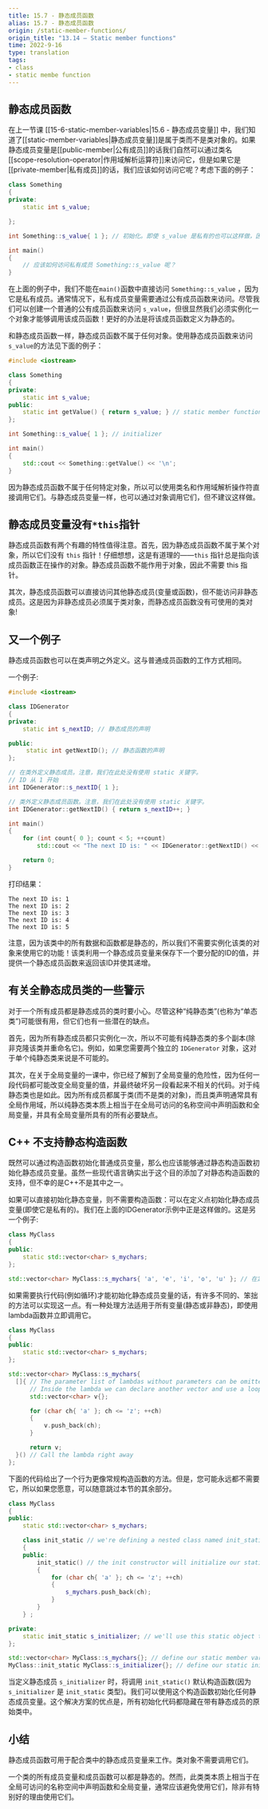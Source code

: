 ```yaml
---
title: 15.7 - 静态成员函数
alias: 15.7 - 静态成员函数
origin: /static-member-functions/
origin_title: "13.14 — Static member functions"
time: 2022-9-16
type: translation
tags:
- class
- static membe function
---
```



## 静态成员函数


在上一节课 [[15-6-static-member-variables|15.6 - 静态成员变量]] 中，我们知道了[[static-member-variables|静态成员变量]]是属于类而不是类对象的。如果静态成员变量是[[public-member|公有成员]]的话我们自然可以通过类名[[scope-resolution-operator|作用域解析运算符]]来访问它，但是如果它是[[private-member|私有成员]]的话，我们应该如何访问它呢？考虑下面的例子：

```cpp
class Something
{
private:
    static int s_value;

};

int Something::s_value{ 1 }; // 初始化。即使 s_value 是私有的也可以这样做，因为此处是在“定义”

int main()
{
    // 应该如何访问私有成员 Something::s_value 呢？
}
```

在上面的例子中，我们不能在`main()`函数中直接访问 `Something::s_value` ，因为它是私有成员。通常情况下，私有成员变量需要通过公有成员函数来访问。尽管我们可以创建一个普通的公有成员函数来访问 `s_value`，但很显然我们必须实例化一个对象才能够调用该成员函数！更好的办法是将该成员函数定义为静态的。

和静态成员函数一样，静态成员函数不属于任何对象。使用静态成员函数来访问`s_value`的方法见下面的例子：

```cpp
#include <iostream>

class Something
{
private:
    static int s_value;
public:
    static int getValue() { return s_value; } // static member function
};

int Something::s_value{ 1 }; // initializer

int main()
{
    std::cout << Something::getValue() << '\n';
}
```

因为静态成员函数不属于任何特定对象，所以可以使用类名和作用域解析操作符直接调用它们。与静态成员变量一样，也可以通过对象调用它们，但不建议这样做。


## 静态成员变量没有`*this`指针



静态成员函数有两个有趣的特性值得注意。首先，因为静态成员函数不属于某个对象，所以它们没有 `this` 指针！仔细想想，这是有道理的——`this` 指针总是指向该成员函数正在操作的对象。静态成员函数不能作用于对象，因此不需要 this 指针。

其次，静态成员函数可以直接访问其他静态成员(变量或函数)，但不能访问非静态成员。这是因为非静态成员必须属于类对象，而静态成员函数没有可使用的类对象!


## 又一个例子


静态成员函数也可以在类声明之外定义。这与普通成员函数的工作方式相同。

一个例子:

```cpp
#include <iostream>

class IDGenerator
{
private:
    static int s_nextID; // 静态成员的声明

public:
     static int getNextID(); // 静态函数的声明
};

// 在类外定义静态成员。注意，我们在此处没有使用 static 关键字。
// ID 从 1 开始
int IDGenerator::s_nextID{ 1 };

// 类外定义静态成员函数。注意，我们在此处没有使用 static 关键字。
int IDGenerator::getNextID() { return s_nextID++; }

int main()
{
    for (int count{ 0 }; count < 5; ++count)
        std::cout << "The next ID is: " << IDGenerator::getNextID() << '\n';

    return 0;
}
```

打印结果：

```
The next ID is: 1
The next ID is: 2
The next ID is: 3
The next ID is: 4
The next ID is: 5
```

注意，因为该类中的所有数据和函数都是静态的，所以我们不需要实例化该类的对象来使用它的功能！该类利用一个静态成员变量来保存下一个要分配的ID的值，并提供一个静态成员函数来返回该ID并使其递增。


## 有关全静态成员类的一些警示

对于一个所有成员都是静态成员的类时要小心。尽管这种“纯静态类”(也称为“单态类”)可能很有用，但它们也有一些潜在的缺点。

首先，因为所有静态成员都只实例化一次，所以不可能有纯静态类的多个副本(除非克隆该类并重命名它)。例如，如果您需要两个独立的 `IDGenerator` 对象，这对于单个纯静态类来说是不可能的。

其次，在关于全局变量的一课中，你已经了解到了全局变量的危险性，因为任何一段代码都可能改变全局变量的值，并最终破坏另一段看起来不相关的代码。对于纯静态类也是如此。因为所有成员都属于类(而不是类的对象)，而且类声明通常具有全局作用域，所以纯静态类本质上相当于在全局可访问的名称空间中声明函数和全局变量，并具有全局变量所具有的所有必要缺点。


## C++ 不支持静态构造函数

既然可以通过构造函数初始化普通成员变量，那么也应该能够通过静态构造函数初始化静态成员变量。虽然一些现代语言确实出于这个目的添加了对静态构造函数的支持，但不幸的是C++不是其中之一。

如果可以直接初始化静态变量，则不需要构造函数：可以在定义点初始化静态成员变量(即使它是私有的)。我们在上面的IDGenerator示例中正是这样做的。这是另一个例子:

```cpp
class MyClass
{
public:
	static std::vector<char> s_mychars;
};

std::vector<char> MyClass::s_mychars{ 'a', 'e', 'i', 'o', 'u' }; // 在定义时初始化静态变量
```

如果需要执行代码(例如循环)才能初始化静态成员变量的话，有许多不同的、笨拙的方法可以实现这一点。有一种处理方法适用于所有变量(静态或非静态)，即使用lambda函数并立即调用它。


```cpp
class MyClass
{
public:
    static std::vector<char> s_mychars;
};

std::vector<char> MyClass::s_mychars{
  []{ // The parameter list of lambdas without parameters can be omitted.
      // Inside the lambda we can declare another vector and use a loop.
      std::vector<char> v{};

      for (char ch{ 'a' }; ch <= 'z'; ++ch)
      {
          v.push_back(ch);
      }

      return v;
  }() // Call the lambda right away
};
```

下面的代码给出了一个行为更像常规构造函数的方法。但是，您可能永远都不需要它，所以如果您愿意，可以随意跳过本节的其余部分。


```cpp
class MyClass
{
public:
	static std::vector<char> s_mychars;

	class init_static // we're defining a nested class named init_static
	{
	public:
		init_static() // the init constructor will initialize our static variable
		{
			for (char ch{ 'a' }; ch <= 'z'; ++ch)
			{
				s_mychars.push_back(ch);
			}
		}
	} ;

private:
	static init_static s_initializer; // we'll use this static object to ensure the init_static constructor is called
};

std::vector<char> MyClass::s_mychars{}; // define our static member variable
MyClass::init_static MyClass::s_initializer{}; // define our static initializer, which will call the init_static constructor, which will initialize s_mychars
```

当定义静态成员 `s_initializer` 时，将调用 `init_static()` 默认构造函数(因为 `s_initializer` 是 `init_static` 类型)。我们可以使用这个构造函数初始化任何静态成员变量。这个解决方案的优点是，所有初始化代码都隐藏在带有静态成员的原始类中。


## 小结

静态成员函数可用于配合类中的静态成员变量来工作。类对象不需要调用它们。

一个类的所有成员变量和成员函数可以都是静态的。然而，此类类本质上相当于在全局可访问的名称空间中声明函数和全局变量，通常应该避免使用它们，除非有特别好的理由使用它们。
